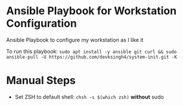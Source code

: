 # Ansible Playbook for Workstation Configuration
Ansible Playbook to configure my workstation as I like it

To run this playbook: 
`sudo apt install -y ansible git curl && sudo ansible-pull -U https://github.com/devksingh4/system-init.git -K`

# Manual Steps
* Set ZSH to default shell: `chsh -s $(which zsh)` **without** sudo
